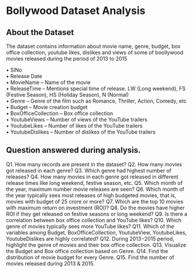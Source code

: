# Bollywood Dataset Analysis
## About the Dataset

The dataset contains information about movie name, genre, budget, box office collection, youtube likes, dislikes and views of some of boollywood movies released during the period of 2013 to 2015

  • SlNo <br>
  • Release Date <br>
  • MovieName – Name of the movie <br> 
  • ReleaseTime – Mentions special time of release. LW (Long weekend), FS (Festive Season), HS (Holiday Season), N (Normal) <br>
  • Genre – Genre of the film such as Romance, Thriller, Action, Comedy, etc <br>
  • Budget – Movie creation budget <br>
  • BoxOfficeCollection – Box office collection <br>
  • YoutubeViews – Number of views of the YouTube trailers <br>
  • YoutubeLikes – Number of likes of the YouTube trailers <br>
  • YoutubeDislikes – Number of dislikes of the YouTube trailers<br>

## Question answered during analysis.

  Q1. How many records are present in the dataset?
  Q2. How many movies got released in each genre?
  Q3. Which genre had highest number of releases?
  Q4. How many movies in each genre got released in different release times like long weekend, festive season, etc.
  Q5. Which month of the year, maximum number movie releases are seen?
  Q6. Which month of the year typically sees most releases of high budgeted movies, that is, movies with budget of 25 crore or more?
  Q7. Which are the top 10 movies with maximum return on investment (ROI)?
  Q8. Do the movies have higher ROI if they get released on festive seasons or long weekend?
  Q9. Is there a correlation between box office collection and YouTube likes?
  Q10. Which genre of movies typically sees more YouTube likes?
  Q11. Which of the variables among Budget, BoxOfficeCollection, YoutubeView, YoutubeLikes, YoutubeDislikes are highly correlated?
  Q12. During 2013−2015 period, highlight the genre of movies and their box office collection.
  Q13. Visualize the Budget and Box office collection based on Genre.
  Q14. Find the distribution of movie budget for every Genre.
  Q15. Find the number of movies released during 2013 & 2015.

